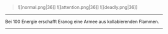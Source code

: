> ![[normal.png|36]]
> ![[attention.png|36]] ![[deadly.png|36]]

***
Bei 100 Energie erschafft Eranog eine Armee aus kollabierenden Flammen.



***